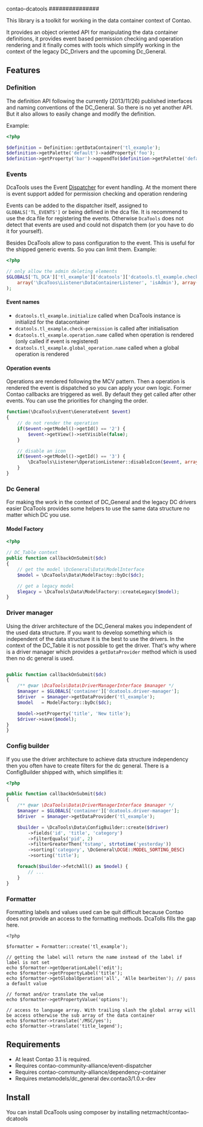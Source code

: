 contao-dcatools
###############

This library is a toolkit for working in the data container context of Contao.

It provides an object oriented API for manipulating the data container definitions, it provides event based permission
checking and operation rendering and it finally comes with tools which simplify working in the context of the legacy
DC_Drivers and the upcoming Dc_General.

Features
------

### Definition ###

The definition API following the currently (2013/11/26) published interfaces and naming conventions of the DC_General. So
there is no yet another API. But it also allows to easily change and modify the definition.

Example:
```php
<?php

$definition = Definition::getDataContainer('tl_example');
$definition->getPalette('default')->addProperty('foo');
$definition->getProperty('bar')->appendTo($definition->getPalette('default'), 'foo', Definition::BEFORE);
```

### Events ###

DcaTools uses the Event [Dispatcher](https://github.com/contao-community-alliance/event-dispatcher) for event handling.
At the moment there is event support added for permission checking and operation rendering

Events can be added to the dispatcher itself, assigned to `GLOBALS['TL_EVENTS']` or being defined in the dca file. It is
recommend to use the dca file for registering the events. Otherwise `DcaTools` does not detect that events are used and
could not dispatch them (or you have to do it for yourself).

Besides DcaTools allow to pass configuration to the event. This is useful for the shipped generic events. So you can
limit them. Example:

```php
<?php

// only allow the admin deleting elements
$GLOBALS['TL_DCA']['tl_example']['dcatools']['dcatools.tl_example.check-permission'][] = array (
	array('\DcaToos\Listener\DataContainerListener', 'isAdmin'), array('act' => array('delete', 'deleteAll'))
);
```

#### Event names ####

 * `dcatools.tl_example.initialize` called when DcaTools instance is initializd for the datacontainer
 * `dcatools.tl_example.check-permission` is called after initialisation
 * `dcatools.tl_example.operation.name` called when operation is rendered (only called if event is registered)
 * `dcatools.tl_example.global_operation.name` called when a global operation is rendered


#### Operation events ###

Operations are rendered following the MCV pattern. Then a operation is rendered the event is dispatched so you can
apply your own logic. Former Contao callbacks are triggered as well. By default they get called after other events. You
can use the priorities for changing the order.

```php
function(\DcaTools\Event\GenerateEvent $event)
{
	// do not render the operation
	if($event->getModel()->getId() == '2') {
		$event->getView()->setVisible(false);
	}

	// disable an icon
	if($event->getModel()->getId() == '3') {
		\DcaTools\Listener\OperationListener::disableIcon($event, array('value' => true));
	}
}
```

### Dc General ###

For making the work in the context of DC_General and the legacy DC drivers easier DcaTools provides some helpers to use
the same data structure no matter which DC you use.

#### Model Factory ####
```php
<?php

// DC_Table context
public function callbackOnSubmit($dc)
{
	// get the model \DcGeneral\Data\ModelInterface
	$model = \DcaTools\Data\ModelFactoy::byDc($dc);

	// get a legacy model
	$legacy = \DcaTools\Data\ModelFactory::createLegacy($model);
}
```

### Driver manager ###

Using the driver architecture of the DC_General makes you independent of the used data structure. If you want to develop
something which is independent of the data structure it is the best to use the drivers. In the context of the DC_Table
it is not possible to get the driver. That's why where is a driver manager which provides a `getDataProvider` method which
is used then no dc general is used.

```php

public function callbackOnSubmit($dc)
{
	/** @var \DcaTools\Data\DriverManagerInterface $manager */
	$manager = $GLOBALS['container']['dcatools.driver-manager'];
	$driver	 = $manager->getDataProvider('tl_example');
	$model	 = ModelFactory::byDc($dc);

	$model->setProperty('title', 'New title');
	$driver->save($model);
}
}
```

### Config builder ###

If you use the driver architecture to achieve data structure independency then you often have to create filters for the
dc general. There is a ConfigBuilder shipped with, which simplifies it:

```php
<?php

public function callbackOnSubmit($dc)
{
	/** @var \DcaTools\Data\DriverManagerInterface $manager */
	$manager = $GLOBALS['container']['dcatools.driver-manager'];
    $driver	 = $manager->getDataProvider('tl_example');

    $builder = \DcaTools\Data\ConfigBuilder::create($driver)
    	->fields('id', 'title', 'category')
    	->filterEquals('pid', 2)
    	->filterGreaterThen('tstamp', strtotime('yesterday'))
    	->sorting('category', \DcGeneral\DCGE::MODEL_SORTING_DESC)
    	->sorting('title');

    foreach($builder->fetchAll() as $model) {
    	// ...
    }
}
```

### Formatter ###

Formatting labels and values used can be quit difficult because Contao does not provide an access to the formatting
methods. DcaTolls fills the gap here.

```phph
<?php

$formatter = Formatter::create('tl_example');

// getting the label will return the name instead of the label if label is not set
echo $formatter->getOperationLabel('edit');
echo $formatter->getPropertyLabel('title');
echo $formatter->getGlobalOperation('all', 'Alle bearbeiten'); // pass a default value

// format and/or translate the value
echo $formatter->getPropertyValue('options');

// access to language array. With trailing slash the global array will be access otherwise the sub array of the data container
echo $formatter->translate('/MSC/yes');
echo $formatter->translate('title_legend');
```

Requirements
------

* At least Contao 3.1 is required.
* Requires contao-community-alliance/event-dispatcher
* Requires contao-community-alliance/dependency-container
* Requires metamodels/dc_general dev.contao3/1.0.x-dev

Install
------

You can install DcaTools using composer by installing netzmacht/contao-dcatools
